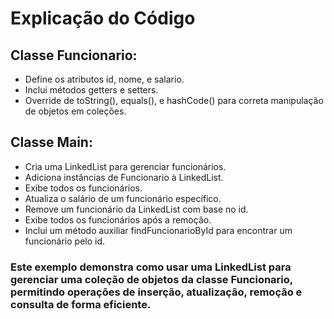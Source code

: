 # Explicação do Código
## Classe Funcionario:
- Define os atributos id, nome, e salario.
- Inclui métodos getters e setters.
- Override de toString(), equals(), e hashCode() para correta manipulação de objetos em coleções.
## Classe Main:
- Cria uma LinkedList para gerenciar funcionários.
- Adiciona instâncias de Funcionario à LinkedList.
- Exibe todos os funcionários.
- Atualiza o salário de um funcionário específico.
- Remove um funcionário da LinkedList com base no id.
- Exibe todos os funcionários após a remoção.
- Inclui um método auxiliar findFuncionarioById para encontrar um funcionário pelo id.

### Este exemplo demonstra como usar uma LinkedList para gerenciar uma coleção de objetos da classe Funcionario, permitindo operações de inserção, atualização, remoção e consulta de forma eficiente.





